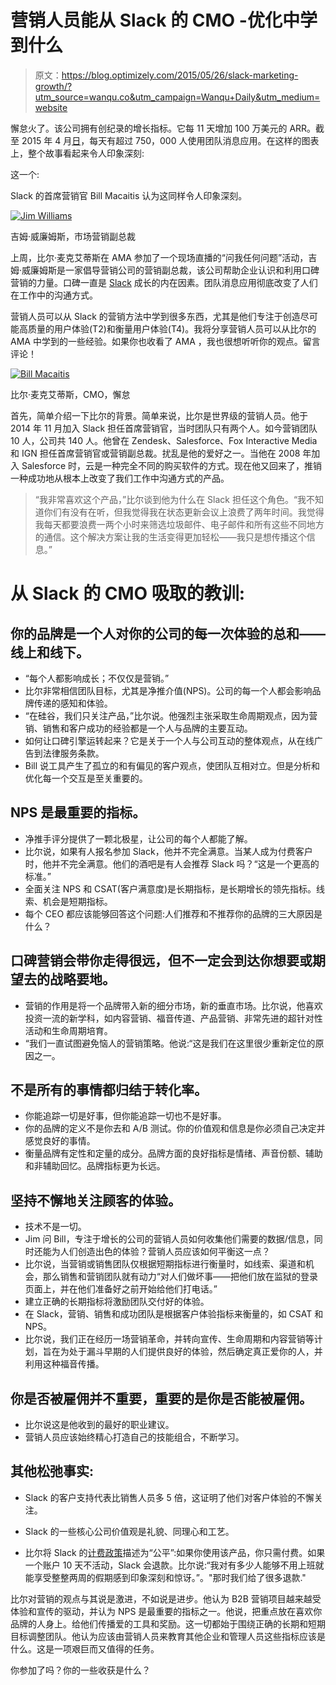 # 营销人员能从 Slack 的 CMO -优化中学到什么

> 原文：<https://blog.optimizely.com/2015/05/26/slack-marketing-growth/?utm_source=wanqu.co&utm_campaign=Wanqu+Daily&utm_medium=website>



懈怠火了。该公司拥有创纪录的增长指标。它每 11 天增加 100 万美元的 ARR。截至 2015 年 4 月[日](http://www.theverge.com/2015/4/16/8430039/slack-raises-160-million-valued-at-2-8-billion)，每天有超过 750，000 人使用团队消息应用。在这样的图表上，整个故事看起来令人印象深刻:

这一个:

Slack 的首席营销官 Bill Macaitis 认为这同样令人印象深刻。

[![Jim Williams](img/4dafbbe2ca4363d95e008cd64cdadf1e.png)](/contentassets/914a403350f14dee9467c3ab40cfd31a/jim-williams-influitive.png)

吉姆·威廉姆斯，市场营销副总裁

上周，比尔·麦克艾蒂斯在 AMA 参加了一个现场直播的“问我任何问题”活动，吉姆·威廉姆斯是一家倡导营销公司的营销副总裁，该公司帮助企业认识和利用口碑营销的力量。口碑一直是 [Slack](https://slack.com/) 成长的内在因素。团队消息应用彻底改变了人们在工作中的沟通方式。

营销人员可以从 Slack 的营销方法中学到很多东西，尤其是他们专注于创造尽可能高质量的用户体验(T2)和衡量用户体验(T4)。我将分享营销人员可以从比尔的 AMA 中学到的一些经验。如果你也收看了 AMA ，我也很想听听你的观点。留言评论！

[![Bill Macaitis](img/b66726bfdd6b306f68eda9deb2b2e9e3.png)](/wp-content/uploads/2015/05/bill-macaitis-AMA.png)

比尔·麦克艾蒂斯，CMO，懈怠

首先，简单介绍一下比尔的背景。简单来说，比尔是世界级的营销人员。他于 2014 年 11 月加入 Slack 担任首席营销官，当时团队只有两个人。如今营销团队 10 人，公司共 140 人。他曾在 Zendesk、Salesforce、Fox Interactive Media 和 IGN 担任首席营销官或营销副总裁。扰乱是他的爱好之一。当他在 2008 年加入 Salesforce 时，云是一种完全不同的购买软件的方式。现在他又回来了，推销一种成功地从根本上改变了我们工作中沟通方式的产品。

> “我非常喜欢这个产品，”比尔谈到他为什么在 Slack 担任这个角色。“我不知道你们有没有在听，但我觉得我在状态更新会议上浪费了两年时间。我觉得我每天都要浪费一两个小时来筛选垃圾邮件、电子邮件和所有这些不同地方的通信。这个解决方案让我的生活变得更加轻松——我只是想传播这个信息。”

# **从 Slack 的 CMO 吸取的教训:**

## 你的品牌是一个人对你的公司的每一次体验的总和——线上和线下。

*   “每个人都影响成长；不仅仅是营销。”
*   比尔非常相信团队目标，尤其是净推介值(NPS)。公司的每一个人都会影响品牌传递的感知和体验。
*   “在硅谷，我们只关注产品，”比尔说。他强烈主张采取生命周期观点，因为营销、销售和客户成功的经验都是一个人与品牌的主要互动。
*   如何让口碑引擎运转起来？它是关于一个人与公司互动的整体观点，从在线广告到法律服务条款。
*   Bill 说工具产生了孤立的和有偏见的客户观点，使团队互相对立。但是分析和优化每一个交互是至关重要的。

## NPS 是最重要的指标。

*   净推手评分提供了一颗北极星，让公司的每个人都能了解。
*   比尔说，如果有人报名参加 Slack，他并不完全满意。当某人成为付费客户时，他并不完全满意。他们的酒吧是有人会推荐 Slack 吗？“这是一个更高的标准。”
*   全面关注 NPS 和 CSAT(客户满意度)是长期指标，是长期增长的领先指标。线索、机会是短期指标。
*   每个 CEO 都应该能够回答这个问题:人们推荐和不推荐你的品牌的三大原因是什么？

## 口碑营销会带你走得很远，但不一定会到达你想要或期望去的战略要地。

*   营销的作用是将一个品牌带入新的细分市场，新的垂直市场。比尔说，他喜欢投资一流的新学科，如内容营销、福音传道、产品营销、非常先进的超针对性活动和生命周期培育。
*   “我们一直试图避免恼人的营销策略。他说:“这是我们在这里很少重新定位的原因之一。

## 不是所有的事情都归结于转化率。

*   你能追踪一切是好事，但你能追踪一切也不是好事。
*   你的品牌的定义不是你去和 A/B 测试。你的价值观和信息是你必须自己决定并感觉良好的事情。
*   衡量品牌有定性和定量的成分。品牌方面的良好指标是情绪、声音份额、辅助和非辅助回忆。品牌指标更为长远。

## 坚持不懈地关注顾客的体验。

*   技术不是一切。
*   Jim 问 Bill，专注于增长的公司的营销人员如何收集他们需要的数据/信息，同时还能为人们创造出色的体验？营销人员应该如何平衡这一点？
*   比尔说，当营销或销售团队仅根据短期指标进行衡量时，如线索、渠道和机会，那么销售和营销团队就有动力“对人们做坏事——把他们放在监狱的登录页面上，并在他们准备好之前开始给他们打电话。”
*   建立正确的长期指标将激励团队交付好的体验。
*   在 Slack，营销、销售和成功团队是根据客户体验指标来衡量的，如 CSAT 和 NPS。
*   比尔说，我们正在经历一场营销革命，并转向宣传、生命周期和内容营销等计划，旨在为处于漏斗早期的人们提供良好的体验，然后确定真正爱你的人，并利用这种福音传播。

## 你是否被雇佣并不重要，重要的是你是否能被雇佣。

*   比尔说这是他收到的最好的职业建议。
*   营销人员应该始终精心打造自己的技能组合，不断学习。

## **其他松弛事实:**

*   Slack 的客户支持代表比销售人员多 5 倍，这证明了他们对客户体验的不懈关注。

*   Slack 的一些核心公司价值观是礼貌、同理心和工艺。

*   比尔将 Slack 的[计费政策](http://labs.openviewpartners.com/slack-adaptive-saas-pricing/)描述为“公平”:如果你使用该产品，你只需付费。如果一个账户 10 天不活动，Slack 会退款。比尔说:“我对有多少人能够不用上班就能享受整整两周的假期感到印象深刻和惊讶。”。"那时我们给了很多退款."

比尔对营销的观点与其说是激进，不如说是进步。他认为 B2B 营销项目越来越受体验和宣传的驱动，并认为 NPS 是最重要的指标之一。他说，把重点放在喜欢你品牌的人身上。给他们传播爱的工具和奖励。这一切都始于围绕正确的长期和短期目标调整团队。他认为应该由营销人员来教育其他企业和管理人员这些指标应该是什么。这是一项艰巨而又值得的任务。

你参加了吗？你的一些收获是什么？

